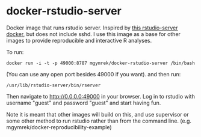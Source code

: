 docker-rstudio-server
=====================

Docker image that runs rstudio server. Inspired by [this rstudio-server docker](https://registry.hub.docker.com/u/angelrr7702/rstudio), but does not include sshd. I use this image as a base for other images to provide reproducible and interactive R analyses.

To run:
```
docker run -i -t -p 49000:8787 mgymrek/docker-rstudio-server /bin/bash
```
(You can use any open port besides 49000 if you want). and then run:
```
/usr/lib/rstudio-server/bin/rserver
```

Then navigate to http://0.0.0.0:49000 in your browser. Log in to rstudio with username "guest" and password "guest" and start having fun.

Note it is meant that other images will build on this, and use supervisor or some other method to run rstudio rather than from the command line. (e.g. mgymrek/docker-reproducibility-example)

